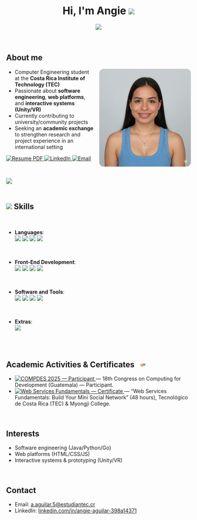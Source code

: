 <h1 align="center"><b>Hi, I'm Angie</b> <img src="https://media.giphy.com/media/hvRJCLFzcasrR4ia7z/giphy.gif" width="35"></h1>

<p align="center">
  <a href="https://github.com/DenverCoder1/readme-typing-svg">
    <img src="https://readme-typing-svg.herokuapp.com?font=Time+New+Roman&color=cyan&size=25&center=true&vCenter=true&width=700&height=100&lines=Computer+Engineering+Student;Academic+Exchange+Candidate;Active+Learner%2FResearcher">
  </a>
</p>

<br>

## <b>About me</b>

<picture>
  <img
    align="right"
    src="./assets/foto.png"
    width="250"
    alt="Angie Aguilar — profile photo"
    style="border-radius:12px; margin-left:16px;"
  >
</picture>

- Computer Engineering student at the **Costa Rica Institute of Technology (TEC)**  
- Passionate about **software engineering**, **web platforms**, and **interactive systems (Unity/VR)**  
- Currently contributing to university/community projects  
- Seeking an **academic exchange** to strengthen research and project experience in an international setting

<p>
  <!-- CV + LinkedIn badges -->
  <a href="./Angie_Aguilar_CV.pdf">
    <img src="https://img.shields.io/badge/Resume-PDF-blue?style=for-the-badge&logo=adobeacrobatreader&logoColor=white" alt="Resume PDF" />
  </a>
  <a href="https://www.linkedin.com/in/angie-aguilar-398a14371/" rel="noopener noreferrer">
    <img src="https://img.shields.io/badge/LinkedIn-0077B5?style=for-the-badge&logo=linkedin&logoColor=white" alt="LinkedIn" />
  </a>
  <a href="mailto:a.aguilar.5@estudiantec.cr">
    <img src="https://img.shields.io/badge/Email-a.aguilar.5%40estudiantec.cr-EB4335?style=for-the-badge&logo=gmail&logoColor=white" alt="Email" />
  </a>
</p>

<br>

<img src="https://user-images.githubusercontent.com/73097560/115834477-dbab4500-a447-11eb-908a-139a6edaec5c.gif"><br><br>

## <img src="https://media2.giphy.com/media/QssGEmpkyEOhBCb7e1/giphy.gif?cid=ecf05e47a0n3gi1bfqntqmob8g9aid1oyj2wr3ds3mg700bl&rid=giphy.gif" width="25"> <b>Skills</b>
<br>

<p align="center">

- <b>Languages</b>:<br>
  <img src="https://img.shields.io/badge/Python-3776AB?style=for-the-badge&logo=python&logoColor=white">
  <img src="https://img.shields.io/badge/Java-007396?style=for-the-badge&logo=java&logoColor=white">
  <img src="https://img.shields.io/badge/C++-00599C?style=for-the-badge&logo=c%2B%2B&logoColor=white">
  <img src="https://img.shields.io/badge/Go-00ADD8?style=for-the-badge&logo=go&logoColor=white">

<br>

- <b>Front-End Development</b>:<br>
  <img src="https://img.shields.io/badge/HTML5-%23E34F26.svg?style=for-the-badge&logo=html5&logoColor=white">
  <img src="https://img.shields.io/badge/CSS-%231572B6.svg?style=for-the-badge&logo=css3&logoColor=white">
  <img src="https://img.shields.io/badge/JavaScript-%23F7DF1E.svg?style=for-the-badge&logo=javascript&logoColor=black">
  <img src="https://img.shields.io/badge/TypeScript-3178C6?style=for-the-badge&logo=typescript&logoColor=white">

<br>

- <b>Software and Tools</b>:<br>
  <img src="https://img.shields.io/badge/Git-F05033?style=for-the-badge&logo=git&logoColor=white">
  <img src="https://img.shields.io/badge/GitHub-181717?style=for-the-badge&logo=github&logoColor=white">
  <img src="https://img.shields.io/badge/VS%20Code-0078d7.svg?style=for-the-badge&logo=visual-studio-code&logoColor=white">
  <img src="https://img.shields.io/badge/Windows-0078D6?style=for-the-badge&logo=windows&logoColor=white">

<br>

- <b>Extras</b>:<br>
  <img src="https://img.shields.io/badge/Unity-000000?style=for-the-badge&logo=unity&logoColor=white">

</p>

<br><br>

## <b>Academic Activities & Certificates</b> <img src="https://github.com/0xAbdulKhalid/0xAbdulKhalid/raw/main/assets/mdImages/handshake.gif" width="35" />
<ul>
  <li>
    <a href="./assets/certificates/Angie Aguilar-CERTIFICADO.pdf">
      <img src="https://img.shields.io/badge/COMPDES%202025-Participant-0A66C2?style=flat-square" alt="COMPDES 2025 — Participant">
    </a>
    <span> — 18th Congress on Computing for Development (Guatemala) — Participant.</span>
  </li>
  <li>
    <a href="./assets/certificates/Fundamentos de Servicios Web_08 Angie Melissa Aguilar Alemán.pdf">
      <img src="https://img.shields.io/badge/Web%20Services%20Fundamentals-Certificate-0A66C2?style=flat-square" alt="Web Services Fundamentals — Certificate">
    </a>
    <span> — “Web Services Fundamentals: Build Your Mini Social Network” (48 hours), Tecnológico de Costa Rica (TEC) & Myongji College.</span>
  </li>
</ul>

<br>

## <b>Interests</b>
- Software engineering (Java/Python/Go)
- Web platforms (HTML/CSS/JS)
- Interactive systems & prototyping (Unity/VR)

<br>

## <b>Contact</b>
- Email: <a href="mailto:a.aguilar.5@estudiantec.cr">a.aguilar.5@estudiantec.cr</a>  
- LinkedIn: <a href="https://www.linkedin.com/in/angie-aguilar-398a14371/">linkedin.com/in/angie-aguilar-398a14371</a>
